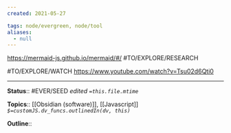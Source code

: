 ```yaml
---
created: 2021-05-27

tags: node/evergreen, node/tool
aliases:
  - null
---
```


https://mermaid-js.github.io/mermaid/#/
#TO/EXPLORE/RESEARCH 

#TO/EXPLORE/WATCH https://www.youtube.com/watch?v=Tsu02d6Qti0

---

**Status**:: #EVER/SEED 
*edited `=this.file.mtime`*

**Topics**:: [[Obsidian (software)]], [[Javascript]] 
*`$=customJS.dv_funcs.outlinedIn(dv, this)`*

**Outline**::

